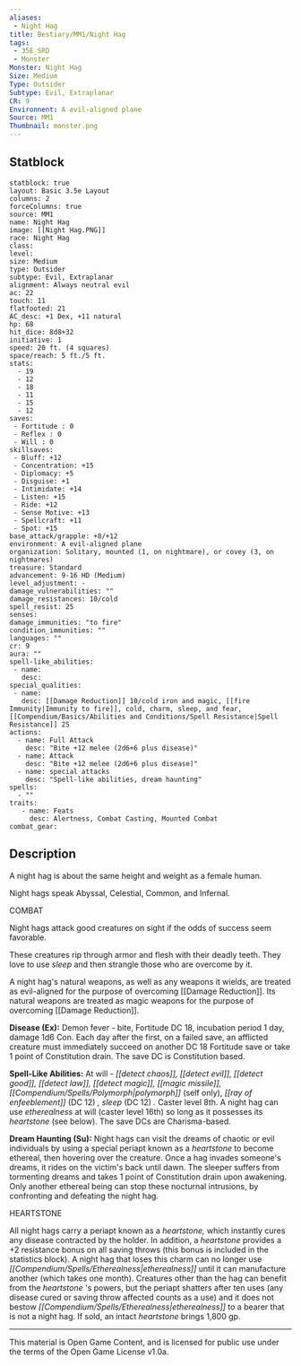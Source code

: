 ```yaml
---
aliases:
 - Night Hag
title: Bestiary/MM1/Night Hag
tags: 
 - 35E_SRD
 - Monster
Monster: Night Hag
Size: Medium
Type: Outsider
Subtype: Evil, Extraplanar
CR: 9
Environnent: A evil-aligned plane
Source: MM1
Thumbnail: monster.png
---
```


## Statblock

```statblock
statblock: true
layout: Basic 3.5e Layout
columns: 2
forceColumns: true
source: MM1 
name: Night Hag
image: [[Night Hag.PNG]]
race: Night Hag
class: 
level: 
size: Medium
type: Outsider
subtype: Evil, Extraplanar
alignment: Always neutral evil
ac: 22
touch: 11
flatfooted: 21
AC_desc: +1 Dex, +11 natural
hp: 68
hit_dice: 8d8+32
initiative: 1
speed: 20 ft. (4 squares)
space/reach: 5 ft./5 ft.
stats:
  - 19
  - 12
  - 18
  - 11
  - 15
  - 12
saves:
 - Fortitude : 0
 - Reflex : 0
 - Will : 0
skillsaves:
 - Bluff: +12
 - Concentration: +15
 - Diplomacy: +5
 - Disguise: +1
 - Intimidate: +14
 - Listen: +15
 - Ride: +12
 - Sense Motive: +13
 - Spellcraft: +11
 - Spot: +15
base_attack/grapple: +8/+12
environment: A evil-aligned plane
organization: Solitary, mounted (1, on nightmare), or covey (3, on nightmares)
treasure: Standard
advancement: 9-16 HD (Medium)
level_adjustment: -
damage_vulnerabilities: ""
damage_resistances: 10/cold
spell_resist: 25
senses: 
damage_immunities: "to fire"
condition_immunities: ""
languages: ""
cr: 9
aura: ""
spell-like_abilities:
 - name: 
   desc: 
special_qualities:
 - name:
   desc: [[Damage Reduction]] 10/cold iron and magic, [[fire Immunity|Immunity to fire]], cold, charm, sleep, and fear, [[Compendium/Basics/Abilities and Conditions/Spell Resistance|Spell Resistance]] 25
actions:
  - name: Full Attack
    desc: "Bite +12 melee (2d6+6 plus disease)"
  - name: Attack
    desc: "Bite +12 melee (2d6+6 plus disease)"
  - name: special attacks
    desc: "Spell-like abilities, dream haunting"
spells:
  - ""
traits:
   - name: Feats
     desc: Alertness, Combat Casting, Mounted Combat
combat_gear:  
```

## Description



A night hag is about the same height and weight as a female human.

Night hags speak Abyssal, Celestial, Common, and Infernal.

COMBAT

Night hags attack good creatures on sight if the odds of success seem favorable.

These creatures rip through armor and flesh with their deadly teeth. They love to use *sleep* and then strangle those who are overcome by it.

A night hag's natural weapons, as well as any weapons it wields, are treated as evil-aligned for the purpose of overcoming [[Damage Reduction]]. Its natural weapons are treated as magic weapons for the purpose of overcoming [[Damage Reduction]].


**Disease (Ex):** Demon fever - bite, Fortitude DC 18, incubation period 1 day, damage 1d6 Con. Each day after the first, on a failed save, an afflicted creature must immediately succeed on another DC 18 Fortitude save or take 1 point of Constitution drain. The save DC is Constitution based.


**Spell-Like Abilities:** At will - *[[detect chaos]], [[detect evil]], [[detect good]], [[detect law]], [[detect magic]], [[magic missile]], [[Compendium/Spells/Polymorph|polymorph]]* (self only), *[[ray of enfeeblement]]* (DC 12) *, sleep* (DC 12) *.* Caster level 8th. A night hag can use *etherealness* at will (caster level 16th) so long as it possesses its *heartstone* (see below). The save DCs are Charisma-based.


**Dream Haunting (Su):** Night hags can visit the dreams of chaotic or evil individuals by using a special periapt known as a *heartstone* to become ethereal, then hovering over the creature. Once a hag invades someone's dreams, it rides on the victim's back until dawn. The sleeper suffers from tormenting dreams and takes 1 point of Constitution drain upon awakening. Only another ethereal being can stop these nocturnal intrusions, by confronting and defeating the night hag.

HEARTSTONE

All night hags carry a periapt known as a *heartstone,* which instantly cures any disease contracted by the holder. In addition, a *heartstone* provides a +2 resistance bonus on all saving throws (this bonus is included in the statistics block). A night hag that loses this charm can no longer use *[[Compendium/Spells/Etherealness|etherealness]]* until it can manufacture another (which takes one month). Creatures other than the hag can benefit from the *heartstone* 's powers, but the periapt shatters after ten uses (any disease cured or saving throw affected counts as a use) and it does not bestow *[[Compendium/Spells/Etherealness|etherealness]]* to a bearer that is not a night hag. If sold, an intact *heartstone* brings 1,800 gp.

---

This material is Open Game Content, and is licensed for public use under the terms of the Open Game License v1.0a.
